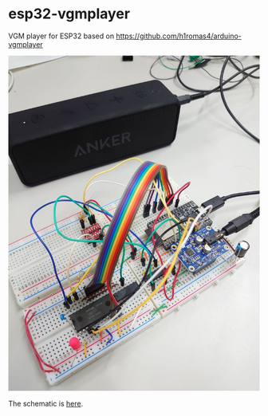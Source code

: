 # esp32-vgmplayer

VGM player for ESP32 based on https://github.com/h1romas4/arduino-vgmplayer

![picture](assets/breadboard.jpg)

The schematic is [here](assets/schematic.png).
